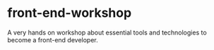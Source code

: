 # front-end-workshop
A very hands on workshop about essential tools and technologies to become a front-end developer.
